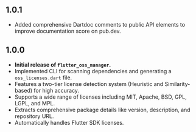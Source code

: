## 1.0.1

* Added comprehensive Dartdoc comments to public API elements to improve documentation score on pub.dev.

## 1.0.0

* **Initial release of `flutter_oss_manager`.**
* Implemented CLI for scanning dependencies and generating a `oss_licenses.dart` file.
* Features a two-tier license detection system (Heuristic and Similarity-based) for high accuracy.
* Supports a wide range of licenses including MIT, Apache, BSD, GPL, LGPL, and MPL.
* Extracts comprehensive package details like version, description, and repository URL.
* Automatically handles Flutter SDK licenses.